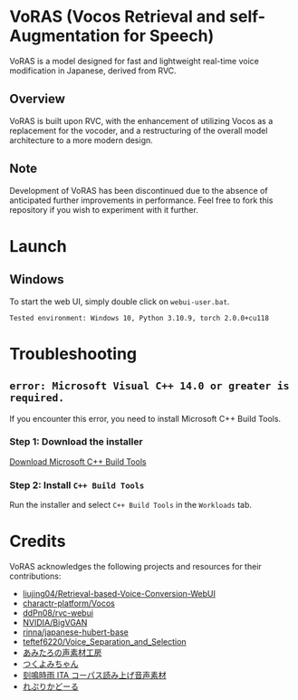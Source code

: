 # VoRAS (Vocos Retrieval and self-Augmentation for Speech)

VoRAS is a model designed for fast and lightweight real-time voice modification in Japanese, derived from RVC.

## Overview

VoRAS is built upon RVC, with the enhancement of utilizing Vocos as a replacement for the vocoder, and a restructuring of the overall model architecture to a more modern design.

## Note

Development of VoRAS has been discontinued due to the absence of anticipated further improvements in performance. Feel free to fork this repository if you wish to experiment with it further.

# Launch

## Windows

To start the web UI, simply double click on `webui-user.bat`.

```
Tested environment: Windows 10, Python 3.10.9, torch 2.0.0+cu118
```

# Troubleshooting

## `error: Microsoft Visual C++ 14.0 or greater is required.`

If you encounter this error, you need to install Microsoft C++ Build Tools.

### Step 1: Download the installer

[Download Microsoft C++ Build Tools](https://visualstudio.microsoft.com/ja/thank-you-downloading-visual-studio/?sku=BuildTools&rel=16)

### Step 2: Install `C++ Build Tools`

Run the installer and select `C++ Build Tools` in the `Workloads` tab.

# Credits

VoRAS acknowledges the following projects and resources for their contributions:

- [liujing04/Retrieval-based-Voice-Conversion-WebUI](https://github.com/liujing04/Retrieval-based-Voice-Conversion-WebUI)
- [charactr-platform/Vocos](https://github.com/charactr-platform/vocos)
- [ddPn08/rvc-webui](https://github.com/ddPn08/rvc-webui/tree/main)
- [NVIDIA/BigVGAN](https://github.com/NVIDIA/BigVGAN)
- [rinna/japanese-hubert-base](https://huggingface.co/rinna/japanese-hubert-base)
- [teftef6220/Voice_Separation_and_Selection](https://github.com/teftef6220/Voice_Separation_and_Selection)
- [あみたろの声素材工房](https://amitaro.net/)
- [つくよみちゃん](https://tyc.rei-yumesaki.net/)
- [刻鳴時雨 ITA コーパス読み上げ音声素材](https://booth.pm/ja/items/3640133)
- [れぷりかどーる](https://kikyohiroto1227.wixsite.com/kikoto-utau)
